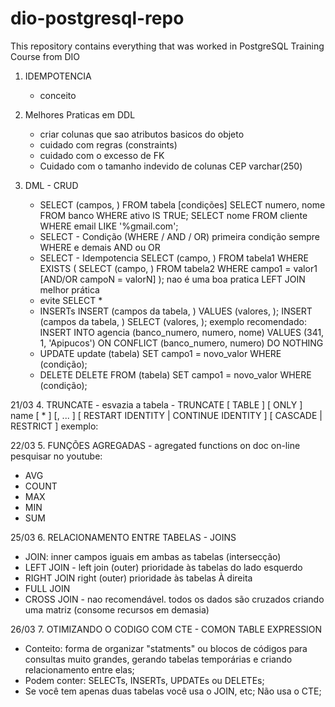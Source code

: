 # dio-postgresql-repo
This repository contains everything that was worked in PostgreSQL Training Course from DIO

1. IDEMPOTENCIA
   - conceito

2. Melhores Praticas em DDL
   - criar colunas que sao atributos basicos do objeto
   - cuidado com regras (constraints)
   - cuidado com o excesso de FK
   - Cuidado com o tamanho indevido de colunas CEP varchar(250)

3. DML - CRUD
   - SELECT (campos, ) FROM tabela [condições]
    SELECT numero, nome FROM banco WHERE ativo IS TRUE;
    SELECT nome FROM cliente WHERE email LIKE '%gmail.com';
   - SELECT - Condição (WHERE / AND / OR)
    primeira condição sempre WHERE e demais AND ou OR
   - SELECT - Idempotencia
    SELECT (campo, ) FROM tabela1 WHERE EXISTS ( SELECT (campo, ) FROM tabela2 WHERE campo1 = valor1 [AND/OR campoN = valorN]
    ); nao é uma boa pratica
    LEFT JOIN melhor prática
   - evite SELECT *
   - INSERTs
    INSERT (campos da tabela, ) VALUES (valores, );
    INSERT (campos da tabela, ) SELECT (valores, );
    exemplo recomendado:
    INSERT INTO agencia (banco_numero, numero, nome) VALUES (341, 1, 'Apipucos')
    ON CONFLICT (banco_numero, numero) DO NOTHING
   - UPDATE
    update (tabela) SET campo1 = novo_valor WHERE (condição);
   - DELETE
    DELETE FROM (tabela) SET campo1 = novo_valor WHERE (condição);

21/03
4. TRUNCATE - esvazia a tabela
    - TRUNCATE [ TABLE ] [ ONLY ] name [ * ] [, ... ]
        [ RESTART IDENTITY | CONTINUE IDENTITY ] [ CASCADE | RESTRICT ]
        exemplo:

22/03
5. FUNÇÕES AGREGADAS - agregated functions on doc on-line pesquisar no youtube:
   - AVG
   - COUNT
   - MAX
   - MIN
   - SUM

25/03
6. RELACIONAMENTO ENTRE TABELAS - JOINS
   - JOIN: inner campos iguais em ambas as tabelas (intersecção)
   - LEFT JOIN - left join (outer) prioridade às tabelas do lado esquerdo
   - RIGHT JOIN right (outer) prioridade às tabelas À direita
   - FULL JOIN
   - CROSS JOIN - nao recomendável. todos os dados são cruzados criando uma matriz (consome recursos em demasia)

26/03
7. OTIMIZANDO O CODIGO COM CTE - COMON TABLE EXPRESSION
   - Conteito: forma de organizar "statments" ou blocos de códigos para consultas muito grandes, gerando tabelas temporárias e criando relacionamento entre elas;
   - Podem conter: SELECTs, INSERTs, UPDATEs ou DELETEs;
   - Se você tem apenas duas tabelas você usa o JOIN, etc; Não usa o CTE;
  